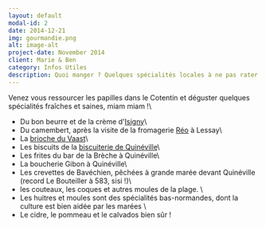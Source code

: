 ```yaml
---
layout: default
modal-id: 2
date: 2014-12-21
img: gourmandie.png
alt: image-alt
project-date: November 2014
client: Marie & Ben
category: Infos Utiles
description: Quoi manger ? Quelques spécialités locales à ne pas rater !
---
```


Venez vous ressourcer les papilles dans le Cotentin et déguster quelques spécialités fraîches et saines, miam miam !\\
* Du bon beurre et de la crème d'[Isigny](http://www.isigny-ste-mere.com/)\\
* Du camembert, après la visite de la fromagerie [Réo](http://www.reaux.fr/) à Lessay\\
* La [brioche du Vaast](http://www.la-brioche-du-vast.com/)\\
* Les biscuits de la [biscuiterie de Quinéville](http://www.biscuiterie-quineville.com/)\\
* Les frites du bar de la Brèche à Quinéville\\
* La boucherie Gibon à Quinéville\\
* Les crevettes de Bavéchien, pêchées à grande marée devant Quinéville (record Le Bouteiller à 583, sisi !)\\ 
* les couteaux, les coques et autres moules de la plage. \\
* Les huitres et moules sont des spécialités bas-normandes, dont la culture est bien aidée par les marées \\
* Le cidre, le pommeau et le calvados bien sûr !
